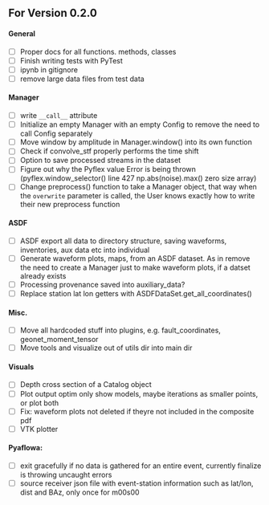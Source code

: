 ## For Version 0.2.0

#### General
- [ ] Proper docs for all functions. methods, classes 
- [ ] Finish writing tests with PyTest
- [ ] ipynb in gitignore
- [ ] remove large data files from test data

#### Manager
- [ ] write `__call__` attribute
- [ ] Initialize an empty Manager with an empty Config to remove the need to call Config separately
- [ ] Move window by amplitude in Manager.window() into its own function
- [ ] Check if convolve_stf properly performs the time shift
- [ ] Option to save processed streams in the dataset
- [ ] Figure out why the Pyflex value Error is being thrown (pyflex.window_selector() line 427 np.abs(noise).max() zero size array)
- [ ] Change preprocess() function to take a Manager object, that way when the `overwrite` parameter is called, the User knows exactly
      how to write their new preprocess function

#### ASDF
- [ ] ASDF export all data to directory structure, saving waveforms, inventories, aux data etc into individual 
- [ ] Generate waveform plots, maps, from an ASDF dataset. As in remove the need to create a Manager just to make 
      waveform plots, if a datset already exists
- [ ] Processing provenance saved into auxiliary_data?
- [ ] Replace station lat lon getters with ASDFDataSet.get_all_coordinates()

#### Misc.
- [ ] Move all hardcoded stuff into plugins, e.g. fault_coordinates, geonet_moment_tensor
- [ ] Move tools and visualize out of utils dir into main dir

#### Visuals
- [ ] Depth cross section of a Catalog object
- [ ] Plot output optim only show models, maybe iterations as smaller points, or plot both
- [ ] Fix: waveform plots not deleted if theyre not included in the composite pdf
- [ ] VTK plotter

#### Pyaflowa:
- [ ] exit gracefully if no data is gathered for an entire event, currently finalize is throwing uncaught errors
- [ ] source receiver json file with event-station information such as lat/lon, dist and BAz, only once for m00s00
